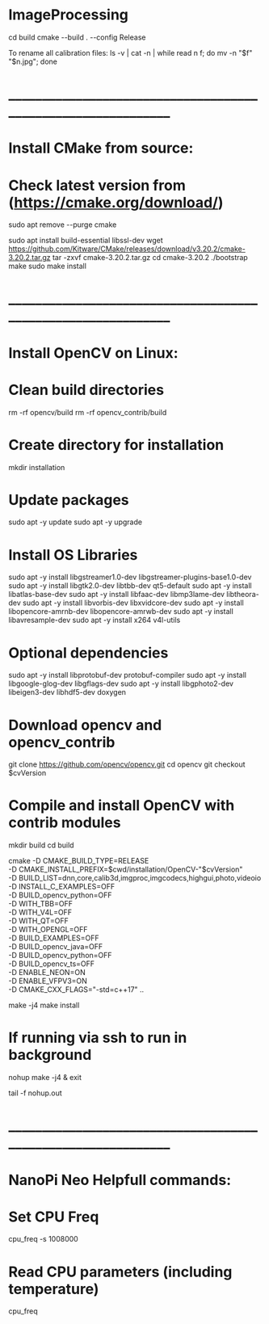 # ImageProcessing

cd build
cmake --build . --config Release

To rename all calibration files:
ls -v | cat -n | while read n f; do mv -n "$f" "$n.jpg"; done 


# _____________________________________________________________
# Install CMake from source: 
# Check latest version from (https://cmake.org/download/)

sudo apt remove --purge cmake

sudo apt install build-essential libssl-dev
wget https://github.com/Kitware/CMake/releases/download/v3.20.2/cmake-3.20.2.tar.gz
tar -zxvf cmake-3.20.2.tar.gz
cd cmake-3.20.2
./bootstrap
make 
sudo make install 

# _____________________________________________________________
# Install OpenCV on Linux:

# Clean build directories
rm -rf opencv/build
rm -rf opencv_contrib/build

# Create directory for installation
mkdir installation

# Update packages
sudo apt -y update
sudo apt -y upgrade

# Install OS Libraries
sudo apt -y install libgstreamer1.0-dev libgstreamer-plugins-base1.0-dev
sudo apt -y install libgtk2.0-dev libtbb-dev qt5-default
sudo apt -y install libatlas-base-dev
sudo apt -y install libfaac-dev libmp3lame-dev libtheora-dev
sudo apt -y install libvorbis-dev libxvidcore-dev
sudo apt -y install libopencore-amrnb-dev libopencore-amrwb-dev
sudo apt -y install libavresample-dev
sudo apt -y install x264 v4l-utils

# Optional dependencies
sudo apt -y install libprotobuf-dev protobuf-compiler
sudo apt -y install libgoogle-glog-dev libgflags-dev
sudo apt -y install libgphoto2-dev libeigen3-dev libhdf5-dev doxygen

# Download opencv and opencv_contrib
git clone https://github.com/opencv/opencv.git
cd opencv
git checkout $cvVersion

# Compile and install OpenCV with contrib modules
mkdir build
cd build

cmake -D CMAKE_BUILD_TYPE=RELEASE \
-D CMAKE_INSTALL_PREFIX=$cwd/installation/OpenCV-"$cvVersion" \
-D BUILD_LIST=dnn,core,calib3d,imgproc,imgcodecs,highgui,photo,videoio \
-D INSTALL_C_EXAMPLES=OFF \
-D BUILD_opencv_python=OFF \
-D WITH_TBB=OFF \
-D WITH_V4L=OFF \
-D WITH_QT=OFF \
-D WITH_OPENGL=OFF \
-D BUILD_EXAMPLES=OFF \
-D BUILD_opencv_java=OFF \
-D BUILD_opencv_python=OFF \
-D BUILD_opencv_ts=OFF \
-D ENABLE_NEON=ON \
-D ENABLE_VFPV3=ON \
-D CMAKE_CXX_FLAGS="-std=c++17" ..
 	
make -j4
make install

# If running via ssh to run in background
nohup make -j4 & exit

tail -f nohup.out

# _____________________________________________________________
# NanoPi Neo Helpfull commands:

# Set CPU Freq
cpu_freq -s 1008000

# Read CPU parameters (including temperature)
cpu_freq